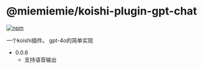 # @miemiemie/koishi-plugin-gpt-chat

[![npm](https://img.shields.io/npm/v/@miemiemie/koishi-plugin-gpt-chat?style=flat-square)](https://www.npmjs.com/package/@miemiemie/koishi-plugin-gpt-chat)

一个koishi插件。
gpt-4o的简单实现

- 0.0.6
  - 支持语音输出
